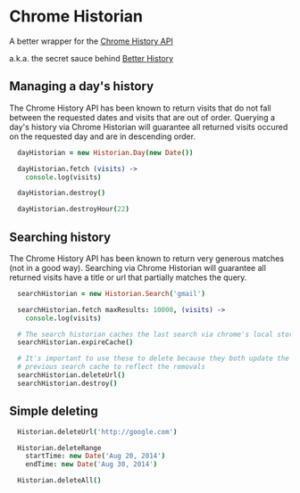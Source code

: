 Chrome Historian
======================

A better wrapper for the [Chrome History API](https://developer.chrome.com/extensions/history)

a.k.a. the secret sauce behind [Better History](https://chrome.google.com/webstore/detail/better-history/obciceimmggglbmelaidpjlmodcebijb)


Managing a day's history
---------------------

The Chrome History API has been known to return visits that do not fall between the requested dates and visits that are out of order. Querying a day's history via Chrome Historian will guarantee all returned visits occured on the requested day and are in descending order.

```coffee
  dayHistorian = new Historian.Day(new Date())

  dayHistorian.fetch (visits) ->
    console.log(visits)

  dayHistorian.destroy()

  dayHistorian.destroyHour(22)
```


Searching history
---------------------

The Chrome History API has been known to return very generous matches (not in a good way). Searching via Chrome Historian will guarantee all returned visits have a title or url that partially matches the query.

```coffee
  searchHistorian = new Historian.Search('gmail')

  searchHistorian.fetch maxResults: 10000, (visits) ->
    console.log(visits)

  # The search historian caches the last search via chrome's local storage api
  searchHistorian.expireCache()

  # It's important to use these to delete because they both update the
  # previous search cache to reflect the removals
  searchHistorian.deleteUrl()
  searchHistorian.destroy()
```

Simple deleting
----------------------

```coffee
  Historian.deleteUrl('http://google.com')

  Historian.deleteRange
    startTime: new Date('Aug 20, 2014')
    endTime: new Date('Aug 30, 2014')

  Historian.deleteAll()
```
